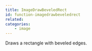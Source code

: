```yaml
---
title: ImageDrawBeveledRect
id: function-imagedrawbeveledrect
related:
categories:
    - image
---
```


Draws a rectangle with beveled edges.
